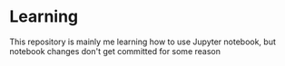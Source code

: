 # Learning
This repository is mainly me learning how to use Jupyter notebook, but notebook changes don't get committed for some reason
